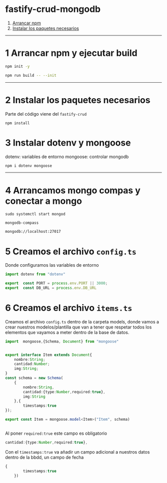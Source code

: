 # fastify-crud-mongodb
1. [Arrancar npm](#schema1)
2. [Instalar los paquetes necesarios ](#schema2)









<hr>

<a name="schema1"></a>

# 1 Arrancar npm y ejecutar build
~~~bash
npm init -y
~~~
~~~bash
npm run build -- --init
~~~

<hr>

<a name="schema2"></a>

# 2 Instalar los paquetes necesarios
Parte del código viene del `fastify-crud`
~~~
npm install 
~~~
# 3 Instalar dotenv y mongoose
dotenv: variables de entorno
mongoose: controlar mongodb
~~~bash
npm i dotenv mongoose
~~~



<a name="schema4"></a>
<hr>

# 4 Arrancamos mongo compas y conectar  a mongo
~~~
sudo systemctl start mongod
~~~
~~~
mongodb-compass
~~~
~~~
mongodb://localhost:27017
~~~

# 5 Creamos el archivo `config.ts`
Donde configuramos las variables de entorno
~~~ts
import dotenv from "dotenv"

export  const PORT = process.env.PORT || 3000;
export  const DB_URL = process.env.DB_URL
~~~
# 6 Creamos el archivo `items.ts`
Creamos el archivo `config.ts` dentro de la carpeta models, donde vamos a crear nuestros modelos/plantilla que van a tener que respetar todos los elementos que vayamos a meter dentro de la base de datos.
~~~ts
import  mongoose,{Schema, Document} from "mongoose"


export interface Item extends Document{
    nombre:String;
    cantidad:Number;
    img:String;
}
const schema = new Schema(
    {
        nombre:String,
        cantidad:{type:Number,required:true},
        img:String
    },{
        timestamps:true
});

export const Item = mongoose.model<Item>("Item", schema)



~~~
Al poner `required:true` este campo es obligatorio
~~~ts
cantidad:{type:Number,required:true},
~~~
Con el `timestamps:true` va añadir un campo adicional a nuestros datos dentro de la bbdd, un campo de fecha
~~~ts
{
        timestamps:true
    })
~~~